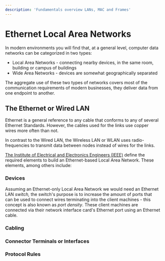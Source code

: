 ```yaml
---
description: 'Fundamentals overview LANs, MAC and Frames'
---
```


# Ethernet Local Area Networks

In modern environments you will find that, at a general level, computer data networks can be categorized in two types: 

* Local Area Networks - connecting nearby devices, in the same room, building or campus of buildings
* Wide Area Networks - devices are somewhat geographically separated

The aggregate use of these two types of networks covers most of the communication requirements of modern businesses, they  deliver data from one endpoint to another. 

## The Ethernet or Wired LAN

Ethernet is a general reference to any cable that conforms to any of several Ethernet Standards. However, the cables used for the links use copper wires more often than not. 

In contrast to the Wired LAN, the Wireless LAN or WLAN uses radio-frequencies to transmit data between nodes instead of wires for the links. 

[The Institute of Electrical and Electronics Engineers \(IEEE\)](https://www.ieee.org/) define the required elements to build an Ethernet-based Local Area Network. These elements, among others include: 

### Devices

Assuming an Ethernet-only Local Area Network we would need an Ethernet LAN _switch,_ the switch's purpose is to increase the amount of ports that can be used to connect wires terminating into the client machines - this concept is also known as _port density_. These client machines are connected via their network interface card's Ethernet port using an Ethernet cable. 

### Cabling

### Connector Terminals or Interfaces

### Protocol Rules

